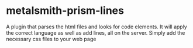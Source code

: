 # metalsmith-prism-lines

A plugin that parses the html files and looks for code elements. It will apply the correct language as well as add lines, all on the server. Simply add the necessary css files to your web page